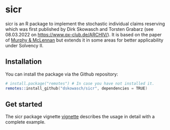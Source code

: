 
# sicr

sicr is an R package to implement the stochastic individual claims reserving which was first published by Dirk 
Skowasch and Torsten Grabarz (see 08.03.2022 on <https://www.qx-club.de/ARCHIV/>). 
It is based on the paper of 
[Murphy & McLennan](<https://www.casact.org/sites/default/files/database/forum_06fforum_209.pdf>) but extends it in 
some areas for better applicability under Solvency II. 

## Installation

You can install the package via the Github repository:

```s
# install.package("remotes") # In case you have not installed it.
remotes::install_github("dskowasch/sicr", dependencies = TRUE)
```

## Get started

The sicr package vignette [vignette](https://dskowasch.github.io/sicr/articles/sicr.html) describes the usage in
detail with a complete example.


